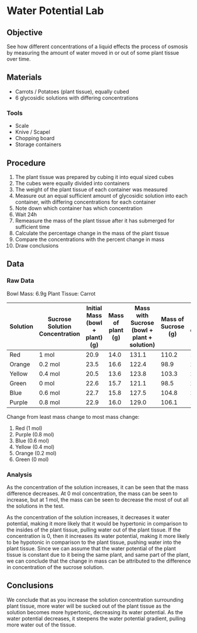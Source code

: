 # Water Potential Lab
## Objective
See how different concentrations of a liquid effects the process of osmosis by measuring the amount of water moved in or out of some plant tissue over time.

## Materials
- Carrots / Potatoes (plant tissue), equally cubed
- 6 glycosidic solutions with differing concentrations

### Tools
- Scale
- Knive / Scapel
- Chopping board
- Storage containers

## Procedure
1. The plant tissue was prepared by cubing it into equal sized cubes
2. The cubes were equally divided into containers
3. The weight of the plant tissue of each container was measured
4. Measure out an equal sufficient amount of glycosidic solution into each container, with differing concentrations for each container
5. Note down which container has which concentration
6. Wait 24h
7. Remeasure the mass of the plant tissue after it has submerged for sufficient time
8. Calculate the percentage change in the mass of the plant tissue
9. Compare the concentrations with the percent change in mass
10. Draw conclusions

## Data
### Raw Data

Bowl Mass: 6.9g
Plant Tissue: Carrot

| Solution | Sucrose Solution Concentration | Initial Mass (bowl + plant) (g) | Mass of plant (g) | Mass with Sucrose (bowl + plant + solution) | Mass of Sucrose (g) | Mass after diffusion (g) | Mass Difference | % change      |
| -------- | ------------------------------ | ------------------------------- | ----------------- | ------------------------------------------- | ------------------- | ------------------------ | --------------- | ------------- |
| Red      | 1 mol                          | 20.9                            | 14.0              | 131.1                                       | 110.2               | 18.1                     | -2.8            | -20           |
| Orange   | 0.2 mol                        | 23.5                            | 16.6              | 122.4                                       | 98.9                | 23.7                     | 0.2             | 1.204819277   |
| Yellow   | 0.4 mol                        | 20.5                            | 13.6              | 123.8                                       | 103.3               | 20.4                     | -0.1            | -0.7352941176 |
| Green    | 0 mol                          | 22.6                            | 15.7              | 121.1                                       | 98.5                | 23.9                     | 1.3             | 8.280254777   |
| Blue     | 0.6 mol                        | 22.7                            | 15.8              | 127.5                                       | 104.8               | 20.3                     | -2.4            | -15.18987342  |
| Purple   | 0.8 mol                        | 22.9                            | 16.0              | 129.0                                       | 106.1               | 19.4                     | -3.5            | -21.875       |

Change from least mass change to most mass change:
1. Red (1 mol)
2. Purple (0.8 mol)
3. Blue (0.6 mol)
4. Yellow (0.4 mol)
5. Orange (0.2 mol)
6. Green (0 mol)

### Analysis
As the concentration of the solution increases, it can be seen that the mass difference decreases. At 0 mol concentration, the mass can be seen to increase, but at 1 mol, the mass can be seen to decrease the most of out all the solutions in the test.

As the concentration of the solution increases, it decreases it water potential, making it more likely that it would be hypertonic in comparison to the insides of the plant tissue, pulling water out of the plant tissue. If the concentration is 0, then it increases its water potential, making it more likely to be hypotonic in comparison to the plant tissue, pushing water into the plant tissue. Since we can assume that the water potential of the plant tissue is constant due to it being the same plant, and same part of the plant, we can conclude that the change in mass can be attributed to the difference in concentration of the sucrose solution.

## Conclusions
We conclude that as you increase the solution concentration surrounding plant tissue, more water will be sucked out of the plant tissue as the solution becomes more hypertonic, decreasing its water potential. As the water potential decreases, it steepens the water potential gradient, pulling more water out of the tissue.